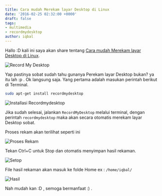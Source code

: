 ```yaml
---
title: Cara mudah Merekam layar Desktop di Linux
date: '2016-02-25 02:32:00 +0000'
draft: false
tags:
- multimedia
- recordmydesktop
author: iqbal
---
```


Hallo :D kali ini saya akan share tentang [Cara mudah Merekam layar Desktop di Linux](/cara-mudah-merekam-layar-desktop-di-linux).

![Record My Desktop](https://earth-id-jkt-1.bal.web.id/assets/gambar/2016/record_my_desktop.png)

Yap pastinya sobat sudah tahu gunanya Perekam layar Desktop bukan? ya itu lah :p . Ok langsung saja.
Yang pertama adalah  masukan perintah berikut di Terminal.

``` bash
sudo apt-get install recordmydesktop
```

![Installasi Recordmydesktop](https://earth-id-jkt-1.bal.web.id/assets/gambar/2016/record_my_desktop_1.png)

Jika sudah selesai, jalankan `RecordMyDesktop` melalui terminal, dengan perintah `recordmydesktop` maka akan secara otomatis merekam layar Desktop sobat.

Proses rekam akan terilihat seperti ini

![Proses Rekam](https://earth-id-jkt-1.bal.web.id/assets/gambar/2016/record_my_desktop_2.png)

Tekan Ctrl+C untuk Stop dan otomatis menyimpan hasil rekaman.

![Setop](https://earth-id-jkt-1.bal.web.id/assets/gambar/2016/record_my_desktop_3.png)

File hasil rekaman akan masuk ke folde Home ex : `/home/iqbal/`

![Hasil](https://earth-id-jkt-1.bal.web.id/assets/gambar/2016/record_my_desktop_4.png)

Nah mudah kan :D , semoga bermanfaat :) .
